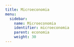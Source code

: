 ```yaml
---
title: Microeconomia
menu:
  sidebar:
    name: Microeconomia
    identifier: microeconomia
    parent: economia
    weight: 30
---
```

